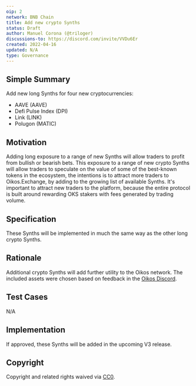 ```yaml
---
oip: 2
network: BNB Chain
title: Add new crypto Synths
status: Draft
author: Manuel Corona (@triloger)
discussions-to: https://discord.com/invite/VVDu6Er
created: 2022-04-16
updated: N/A
type: Governance
---
```


## Simple Summary

Add new long Synths for four new cryptocurrencies: 
- AAVE (AAVE)
- Defi Pulse Index (DPI)
- Link (LINK)
- Polugon (MATIC)

## Motivation

Adding long exposure to a range of new Synths will allow traders to profit from bullish or bearish bets. This exposure to a range of new crypto Synths will allow traders to speculate on the value of some of the best-known tokens in the ecosystem, the intentions is to attract more traders to Oikos.Exchange, by adding to the growing list of available Synths. It's important to attract new traders to the platform, because the entire protocol is built around rewarding OKS stakers with fees generated by trading volume.

## Specification

These Synths will be implemented in much the same way as the other long crypto Synths.

## Rationale

Additional crypto Synths will add further utility to the Oikos network. The included assets were chosen based on feedback in the [Oikos Discord](https://discord.com/invite/VVDu6Er).

## Test Cases

N/A

## Implementation

If approved, these Synths will be added in the upcoming V3 release.

## Copyright

Copyright and related rights waived via [CC0](https://creativecommons.org/publicdomain/zero/1.0/).